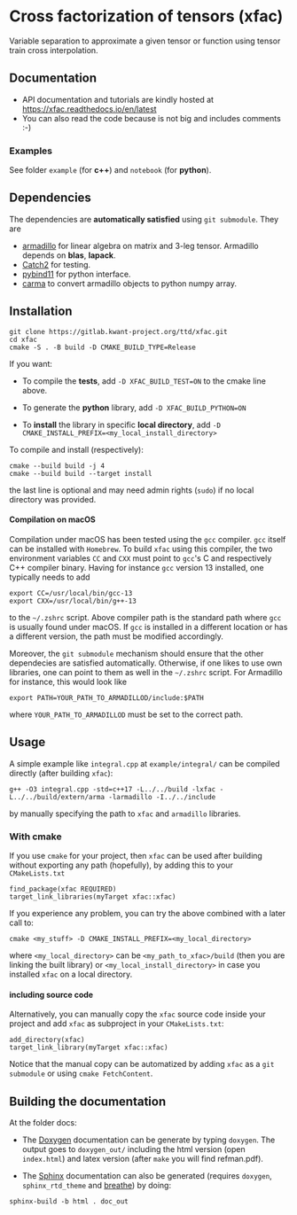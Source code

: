 # Cross factorization of tensors (xfac)

Variable separation to approximate a given tensor or function using tensor train cross interpolation.

## Documentation

- API documentation and tutorials are kindly hosted at https://xfac.readthedocs.io/en/latest
- You can also read the code because is not big and includes comments :-)

### Examples

See folder `example` (for **c++**) and `notebook` (for **python**).

## Dependencies

The dependencies are **automatically satisfied** using `git submodule`. They are

- [armadillo](http://arma.sourceforge.net/) for linear algebra on matrix and 3-leg tensor. Armadillo depends on **blas**, **lapack**.
- [Catch2](https://github.com/catchorg/Catch2) for testing.
- [pybind11](https://github.com/pybind/pybind11) for python interface.
- [carma](https://github.com/RUrlus/carma) to convert armadillo objects to python numpy array.

## Installation

```
git clone https://gitlab.kwant-project.org/ttd/xfac.git
cd xfac
cmake -S . -B build -D CMAKE_BUILD_TYPE=Release
```

If you want:

* To compile the **tests**, add `-D XFAC_BUILD_TEST=ON` to  the cmake line above.

* To generate the **python** library, add `-D XFAC_BUILD_PYTHON=ON`

* To **install** the library in specific **local directory**, add `-D CMAKE_INSTALL_PREFIX=<my_local_install_directory>`

To compile and install (respectively):
```
cmake --build build -j 4
cmake --build build --target install
```
the last line is optional and may need admin rights (`sudo`) if no local directory was provided.

#### Compilation on macOS

Compilation under macOS has been tested using the `gcc` compiler. `gcc` itself can be installed with `Homebrew`.
To build `xfac` using this compiler, the two environment variables `CC` and `CXX` must point to `gcc`'s C and respectively C++ compiler binary.
Having for instance `gcc` version 13 installed, one typically needs to add
```
export CC=/usr/local/bin/gcc-13
export CXX=/usr/local/bin/g++-13
```
to the `~/.zshrc` script. Above compiler path is the standard path where
`gcc` is usually found under macOS. If `gcc` is installed in a different location or has a different version, the path must be modified accordingly.

Moreover, the `git submodule` mechanism should ensure that the other dependecies are satisfied automatically. Otherwise, if one likes to use own
libraries, one can point to them as well in the `~/.zshrc` script. For Armadillo for instance, this would look like

```
export PATH=YOUR_PATH_TO_ARMADILLOD/include:$PATH
```
where `YOUR_PATH_TO_ARMADILLOD` must be set to the correct path.


## Usage

A simple example like `integral.cpp` at `example/integral/` can be compiled directly (after building `xfac`):
```
g++ -O3 integral.cpp -std=c++17 -L../../build -lxfac -L../../build/extern/arma -larmadillo -I../../include
```
by manually specifying the path to `xfac` and `armadillo` libraries.

### With cmake

If you use `cmake` for your project, then `xfac` can be used after building without exporting any path (hopefully), by adding this to your `CMakeLists.txt`

```
find_package(xfac REQUIRED)
target_link_libraries(myTarget xfac::xfac)
```

If you experience any problem, you can try the above combined with a later call to:

```
cmake <my_stuff> -D CMAKE_INSTALL_PREFIX=<my_local_directory>
```

where `<my_local_directory>` can be `<my_path_to_xfac>/build` (then you are linking the built library) or `<my_local_install_directory>` in case you installed `xfac` on a local directory.


#### including source code

Alternatively, you can manually copy the `xfac` source code inside your project and add `xfac` as subproject in your `CMakeLists.txt`:
```
add_directory(xfac)
target_link_library(myTarget xfac::xfac)
```
Notice that the manual copy can be automatized by adding `xfac` as a `git submodule` or using `cmake FetchContent`.


## Building the documentation
At the folder docs:
- The [Doxygen](https://doxygen.nl) documentation can be generate by typing `doxygen`. The output goes to `doxygen_out/` including the html version (open `index.html`) and latex version (after `make` you will find refman.pdf).

- The [Sphinx](https://www.sphinx-doc.org/) documentation can also be generated (requires `doxygen`, `sphinx_rtd_theme` and [breathe](https://www.breathe-doc.org/)) by doing:
```
sphinx-build -b html . doc_out
```
